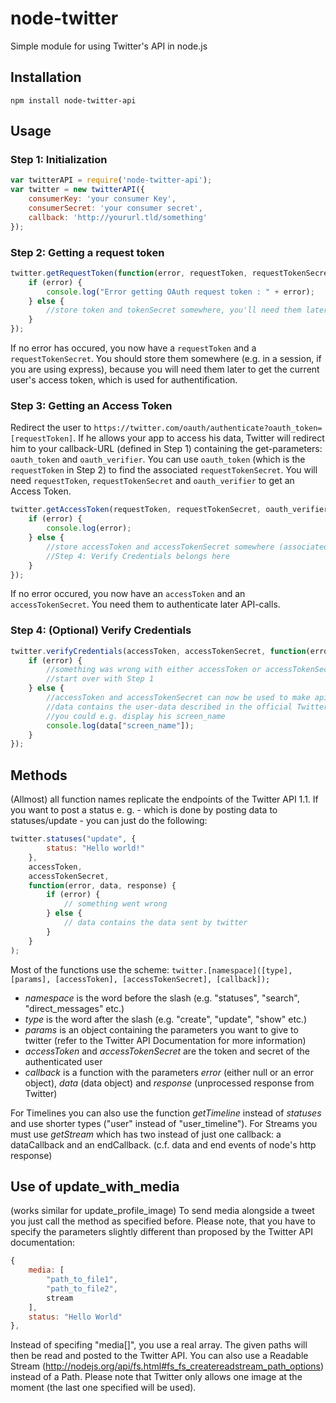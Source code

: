 # node-twitter #


Simple module for using Twitter's API in node.js


## Installation ##


`npm install node-twitter-api`

## Usage ##

### Step 1: Initialization ###
```javascript
var twitterAPI = require('node-twitter-api');
var twitter = new twitterAPI({
	consumerKey: 'your consumer Key',
	consumerSecret: 'your consumer secret',
	callback: 'http://yoururl.tld/something'
});
```
### Step 2: Getting a request token ###
```javascript
twitter.getRequestToken(function(error, requestToken, requestTokenSecret, results){
	if (error) {
		console.log("Error getting OAuth request token : " + error);
	} else {
		//store token and tokenSecret somewhere, you'll need them later; redirect user
	}
});
```
If no error has occured, you now have a `requestToken` and a `requestTokenSecret`. You should store them somewhere (e.g. in a session, if you are using express), because you will need them later to get the current user's access token, which is used for authentification.

### Step 3: Getting an Access Token ###
Redirect the user to `https://twitter.com/oauth/authenticate?oauth_token=[requestToken]`.
If he allows your app to access his data, Twitter will redirect him to your callback-URL (defined in Step 1) containing the get-parameters: `oauth_token` and `oauth_verifier`. You can use `oauth_token` (which is the `requestToken` in Step 2) to find the associated `requestTokenSecret`. You will need `requestToken`, `requestTokenSecret` and `oauth_verifier` to get an Access Token.
```javascript
twitter.getAccessToken(requestToken, requestTokenSecret, oauth_verifier, function(error, accessToken, accessTokenSecret, results) {
	if (error) {
		console.log(error);
	} else {
		//store accessToken and accessTokenSecret somewhere (associated to the user)
		//Step 4: Verify Credentials belongs here
	}
});
```
If no error occured, you now have an `accessToken` and an `accessTokenSecret`. You need them to authenticate later API-calls.

### Step 4: (Optional) Verify Credentials ###
```javascript
twitter.verifyCredentials(accessToken, accessTokenSecret, function(error, data, response) {
	if (error) {
		//something was wrong with either accessToken or accessTokenSecret
		//start over with Step 1
	} else {
		//accessToken and accessTokenSecret can now be used to make api-calls (not yet implemented)
		//data contains the user-data described in the official Twitter-API-docs
		//you could e.g. display his screen_name
		console.log(data["screen_name"]);
	}
});
```

## Methods ##
(Allmost) all function names replicate the endpoints of the Twitter API 1.1.
If you want to post a status e. g. - which is done by posting data to statuses/update - you can just do the following:
```javascript
twitter.statuses("update", {
		status: "Hello world!"
	},
	accessToken,
	accessTokenSecret,
	function(error, data, response) {
		if (error) {
			// something went wrong
		} else {
			// data contains the data sent by twitter
		}
	}
);
```

Most of the functions use the scheme:
`twitter.[namespace]([type], [params], [accessToken], [accessTokenSecret], [callback]);`
* _namespace_ is the word before the slash (e.g. "statuses", "search", "direct_messages" etc.)
* _type_ is the word after the slash (e.g. "create", "update", "show" etc.)
* _params_ is an object containing the parameters you want to give to twitter (refer to the Twitter API Documentation for more information)
* _accessToken_ and _accessTokenSecret_ are the token and secret of the authenticated user
* _callback_ is a function with the parameters _error_ (either null or an error object), _data_ (data object) and _response_ (unprocessed response from Twitter)

For Timelines you can also use the function _getTimeline_ instead of _statuses_ and use shorter types ("user" instead of "user_timeline").
For Streams you must use _getStream_ which has two instead of just one callback: a dataCallback and an endCallback. (c.f. data and end events of node's http response)

## Use of update_with_media ##
(works similar for update_profile_image)
To send media alongside a tweet you just call the method as specified before. Please note, that you have to specify the parameters slightly different than proposed by the Twitter API documentation:
```javascript
{
	media: [
		"path_to_file1",
		"path_to_file2",
		stream
	],
	status: "Hello World"
},
```
Instead of specifing "media[]", you use a real array. The given paths will then be read and posted to the Twitter API. You can also use a Readable Stream (http://nodejs.org/api/fs.html#fs_fs_createreadstream_path_options) instead of a Path.
Please note that Twitter only allows one image at the moment (the last one specified will be used).
